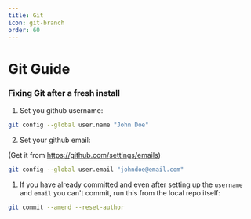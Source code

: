 ```yaml
---
title: Git
icon: git-branch
order: 60
---
```

# Git Guide

### Fixing Git after a fresh install
1. Set you github username:
```bash
git config --global user.name "John Doe"
```
2. Set your github email:

(Get it from https://github.com/settings/emails)
```bash
git config --global user.email "johndoe@email.com"
```

1. If you have already committed and even after setting up the `username` and `email` you can't commit, run this from the local repo itself:
```bash
git commit --amend --reset-author
```
